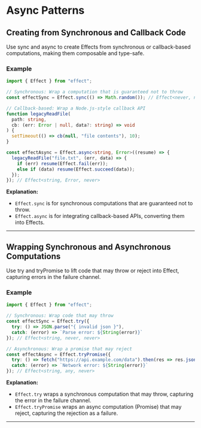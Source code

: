 # Async Patterns

## Creating from Synchronous and Callback Code

Use sync and async to create Effects from synchronous or callback-based computations, making them composable and type-safe.

### Example

```typescript
import { Effect } from "effect";

// Synchronous: Wrap a computation that is guaranteed not to throw
const effectSync = Effect.sync(() => Math.random()); // Effect<never, number, never>

// Callback-based: Wrap a Node.js-style callback API
function legacyReadFile(
  path: string,
  cb: (err: Error | null, data?: string) => void
) {
  setTimeout(() => cb(null, "file contents"), 10);
}

const effectAsync = Effect.async<string, Error>((resume) => {
  legacyReadFile("file.txt", (err, data) => {
    if (err) resume(Effect.fail(err));
    else if (data) resume(Effect.succeed(data));
  });
}); // Effect<string, Error, never>

```

**Explanation:**  
- `Effect.sync` is for synchronous computations that are guaranteed not to throw.
- `Effect.async` is for integrating callback-based APIs, converting them into Effects.

---

## Wrapping Synchronous and Asynchronous Computations

Use try and tryPromise to lift code that may throw or reject into Effect, capturing errors in the failure channel.

### Example

```typescript
import { Effect } from "effect";

// Synchronous: Wrap code that may throw
const effectSync = Effect.try({
  try: () => JSON.parse("{ invalid json }"),
  catch: (error) => `Parse error: ${String(error)}`
}); // Effect<string, never, never>

// Asynchronous: Wrap a promise that may reject
const effectAsync = Effect.tryPromise({
  try: () => fetch("https://api.example.com/data").then(res => res.json()),
  catch: (error) => `Network error: ${String(error)}`
}); // Effect<string, any, never>
```

**Explanation:**  
- `Effect.try` wraps a synchronous computation that may throw, capturing the error in the failure channel.
- `Effect.tryPromise` wraps an async computation (Promise) that may reject, capturing the rejection as a failure.

---

